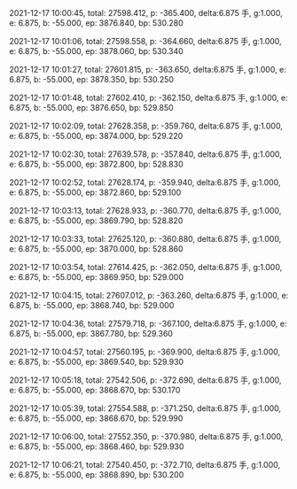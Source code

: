 2021-12-17 10:00:45, total: 27598.412, p: -365.400, delta:6.875 手, g:1.000, e: 6.875, b: -55.000, ep: 3876.840, bp: 530.280

2021-12-17 10:01:06, total: 27598.558, p: -364.660, delta:6.875 手, g:1.000, e: 6.875, b: -55.000, ep: 3878.060, bp: 530.340

2021-12-17 10:01:27, total: 27601.815, p: -363.650, delta:6.875 手, g:1.000, e: 6.875, b: -55.000, ep: 3878.350, bp: 530.250

2021-12-17 10:01:48, total: 27602.410, p: -362.150, delta:6.875 手, g:1.000, e: 6.875, b: -55.000, ep: 3876.650, bp: 529.850

2021-12-17 10:02:09, total: 27628.358, p: -359.760, delta:6.875 手, g:1.000, e: 6.875, b: -55.000, ep: 3874.000, bp: 529.220

2021-12-17 10:02:30, total: 27639.578, p: -357.840, delta:6.875 手, g:1.000, e: 6.875, b: -55.000, ep: 3872.800, bp: 528.830

2021-12-17 10:02:52, total: 27628.174, p: -359.940, delta:6.875 手, g:1.000, e: 6.875, b: -55.000, ep: 3872.860, bp: 529.100

2021-12-17 10:03:13, total: 27628.933, p: -360.770, delta:6.875 手, g:1.000, e: 6.875, b: -55.000, ep: 3869.790, bp: 528.820

2021-12-17 10:03:33, total: 27625.120, p: -360.880, delta:6.875 手, g:1.000, e: 6.875, b: -55.000, ep: 3870.000, bp: 528.860

2021-12-17 10:03:54, total: 27614.425, p: -362.050, delta:6.875 手, g:1.000, e: 6.875, b: -55.000, ep: 3869.950, bp: 529.000

2021-12-17 10:04:15, total: 27607.012, p: -363.260, delta:6.875 手, g:1.000, e: 6.875, b: -55.000, ep: 3868.740, bp: 529.000

2021-12-17 10:04:36, total: 27579.718, p: -367.100, delta:6.875 手, g:1.000, e: 6.875, b: -55.000, ep: 3867.780, bp: 529.360

2021-12-17 10:04:57, total: 27560.195, p: -369.900, delta:6.875 手, g:1.000, e: 6.875, b: -55.000, ep: 3869.540, bp: 529.930

2021-12-17 10:05:18, total: 27542.506, p: -372.690, delta:6.875 手, g:1.000, e: 6.875, b: -55.000, ep: 3868.670, bp: 530.170

2021-12-17 10:05:39, total: 27554.588, p: -371.250, delta:6.875 手, g:1.000, e: 6.875, b: -55.000, ep: 3868.670, bp: 529.990

2021-12-17 10:06:00, total: 27552.350, p: -370.980, delta:6.875 手, g:1.000, e: 6.875, b: -55.000, ep: 3868.460, bp: 529.930

2021-12-17 10:06:21, total: 27540.450, p: -372.710, delta:6.875 手, g:1.000, e: 6.875, b: -55.000, ep: 3868.890, bp: 530.200